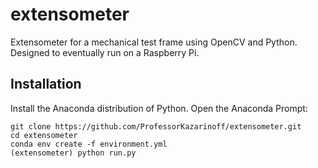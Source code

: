 # extensometer

Extensometer for a mechanical test frame using OpenCV and Python. Designed to eventually run on a Raspberry Pi.

## Installation

Install the Anaconda distribution of Python. Open the Anaconda Prompt:

```
git clone https://github.com/ProfessorKazarinoff/extensometer.git
cd extensometer
conda env create -f environment.yml
(extensometer) python run.py
```
